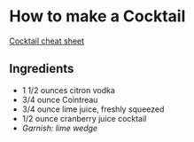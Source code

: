 # How to make a Cocktail
[Cocktail cheat sheet](https://www.liquor.com/recipes/cosmopolitan/)
## Ingredients
- 1 1/2 ounces citron vodka
- 3/4 ounce Cointreau
- 3/4 ounce lime juice, freshly squeezed
- 1/2 ounce cranberry juice cocktail
- *Garnish: lime wedge*
